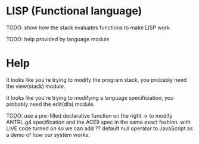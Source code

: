 # LISP (Functional language)



TODO: show how the stack evaluates functions to make
 LISP work.

TODO: help provided by language module

# Help

It looks like you're trying to modify the program stack,
you probably need the view(stack) module.

It looks like you're trying to modifying a language
specificiation, you probably need the edit(dfa) module.

TODO: use a pre-filled declarative function on the right ->
to modify ANTRL.g4 specification and the ACE9 spec in the same exact fashion.
with LIVE code turned on so we can add ?? default null operator to JavaScript
as a demo of how our system works.

